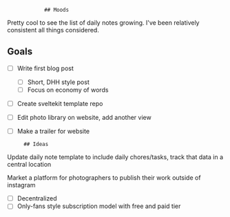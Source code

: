 				## Moods

Pretty cool to see the list of daily notes growing. I've been relatively consistent all things considered. 

## Goals

- [ ] Write first blog post 
	- [ ] Short, DHH style post 
	- [ ] Focus on economy of words 
- [ ] Create sveltekit template repo
- [ ] Edit photo library on website, add another view 
- [ ] Make a trailer for website 

		## Ideas

Update daily note template to include daily chores/tasks, track that data in a central location 

Market a platform for photographers to publish their work outside of instagram
- [ ] Decentralized
- [ ] Only-fans style subscription model with free and paid tier 
